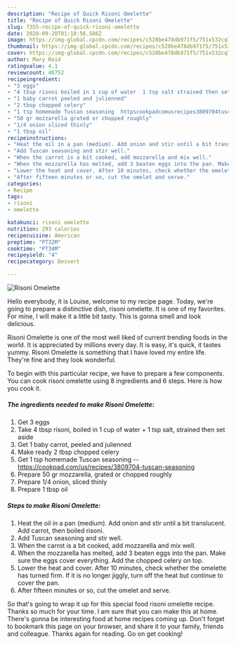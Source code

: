 ```yaml
---
description: "Recipe of Quick Risoni Omelette"
title: "Recipe of Quick Risoni Omelette"
slug: 7355-recipe-of-quick-risoni-omelette
date: 2020-09-20T01:18:56.586Z
image: https://img-global.cpcdn.com/recipes/c528be478db971f5/751x532cq70/risoni-omelette-recipe-main-photo.jpg
thumbnail: https://img-global.cpcdn.com/recipes/c528be478db971f5/751x532cq70/risoni-omelette-recipe-main-photo.jpg
cover: https://img-global.cpcdn.com/recipes/c528be478db971f5/751x532cq70/risoni-omelette-recipe-main-photo.jpg
author: Mary Reid
ratingvalue: 4.1
reviewcount: 46752
recipeingredient:
- "3 eggs"
- "4 tbsp risoni boiled in 1 cup of water  1 tsp salt strained then set aside"
- "1 baby carrot peeled and julienned"
- "2 tbsp chopped celery"
- "1 tsp homemade Tuscan seasoning  httpscookpadcomusrecipes3809704tuscanseasoning"
- "50 gr mozzarella grated or chopped roughly"
- "1/4 onion sliced thinly"
- "1 tbsp oil"
recipeinstructions:
- "Heat the oil in a pan (medium). Add onion and stir until a bit translucent. Add carrot, then boiled risoni."
- "Add Tuscan seasoning and stir well."
- "When the carrot is a bit cooked, add mozzarella and mix well."
- "When the mozzarella has melted, add 3 beaten eggs into the pan. Make sure the eggs cover everything. Add the chopped celery on top."
- "Lower the heat and cover. After 10 minutes, check whether the omelette has turned firm. If it is no longer jiggly, turn off the heat but continue to cover the pan."
- "After fifteen minutes or so, cut the omelet and serve."
categories:
- Recipe
tags:
- risoni
- omelette

katakunci: risoni omelette 
nutrition: 293 calories
recipecuisine: American
preptime: "PT32M"
cooktime: "PT34M"
recipeyield: "4"
recipecategory: Dessert

---
```



![Risoni Omelette](https://img-global.cpcdn.com/recipes/c528be478db971f5/751x532cq70/risoni-omelette-recipe-main-photo.jpg)

Hello everybody, it is Louise, welcome to my recipe page. Today, we're going to prepare a distinctive dish, risoni omelette. It is one of my favorites. For mine, I will make it a little bit tasty. This is gonna smell and look delicious.

Risoni Omelette is one of the most well liked of current trending foods in the world. It is appreciated by millions every day. It is easy, it's quick, it tastes yummy. Risoni Omelette is something that I have loved my entire life. They're fine and they look wonderful.




To begin with this particular recipe, we have to prepare a few components. You can cook risoni omelette using 8 ingredients and 6 steps. Here is how you cook it.

<!--inarticleads1-->

##### The ingredients needed to make Risoni Omelette:

1. Get 3 eggs
1. Take 4 tbsp risoni, boiled in 1 cup of water + 1 tsp salt, strained then set aside
1. Get 1 baby carrot, peeled and julienned
1. Make ready 2 tbsp chopped celery
1. Get 1 tsp homemade Tuscan seasoning -- https://cookpad.com/us/recipes/3809704-tuscan-seasoning
1. Prepare 50 gr mozzarella, grated or chopped roughly
1. Prepare 1/4 onion, sliced thinly
1. Prepare 1 tbsp oil




<!--inarticleads2-->

##### Steps to make Risoni Omelette:

1. Heat the oil in a pan (medium). Add onion and stir until a bit translucent. Add carrot, then boiled risoni.
1. Add Tuscan seasoning and stir well.
1. When the carrot is a bit cooked, add mozzarella and mix well.
1. When the mozzarella has melted, add 3 beaten eggs into the pan. Make sure the eggs cover everything. Add the chopped celery on top.
1. Lower the heat and cover. After 10 minutes, check whether the omelette has turned firm. If it is no longer jiggly, turn off the heat but continue to cover the pan.
1. After fifteen minutes or so, cut the omelet and serve.




So that's going to wrap it up for this special food risoni omelette recipe. Thanks so much for your time. I am sure that you can make this at home. There's gonna be interesting food at home recipes coming up. Don't forget to bookmark this page on your browser, and share it to your family, friends and colleague. Thanks again for reading. Go on get cooking!
